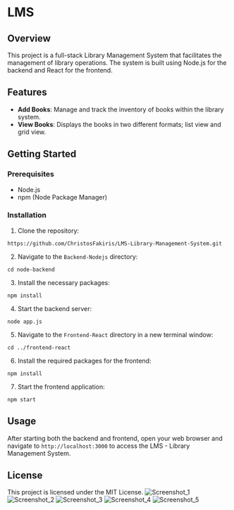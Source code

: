 # LMS

## Overview
This project is a full-stack Library Management System that facilitates the management of library operations. The system is built using Node.js for the backend and React for the frontend.

## Features
- **Add Books**: Manage and track the inventory of books within the library system.
- **View Books**: Displays the books in two different formats; list view and grid view. 
  
## Getting Started


### Prerequisites
- Node.js
- npm (Node Package Manager)

### Installation
1. Clone the repository:
```[
https://github.com/ChristosFakiris/LMS-Library-Management-System.git
```
2. Navigate to the `Backend-Nodejs` directory:
```
cd node-backend
```
3. Install the necessary packages:
```
npm install
```
4. Start the backend server:
```
node app.js
```
5. Navigate to the `Frontend-React` directory in a new terminal window:
```
cd ../frontend-react
```
6. Install the required packages for the frontend:
```
npm install
```
7. Start the frontend application:
```
npm start
```

## Usage
After starting both the backend and frontend, open your web browser and navigate to `http://localhost:3000` to access the LMS - Library Management System.


## License
This project is licensed under the MIT License.
![Screenshot_1](https://github.com/user-attachments/assets/3d3b8eb2-2c54-4170-8f76-51324f282c05)
![Screenshot_2](https://github.com/user-attachments/assets/1cb73fc6-c4d2-4152-a7bb-6a95541176be)
![Screenshot_3](https://github.com/user-attachments/assets/24c354b8-ad35-46d9-8332-52748fd75824)
![Screenshot_4](https://github.com/user-attachments/assets/fa14c461-98e2-46c7-818f-8f7d5ef42abc)
![Screenshot_5](https://github.com/user-attachments/assets/8669d8de-8473-49f6-9fd7-4c8856b3067c)






